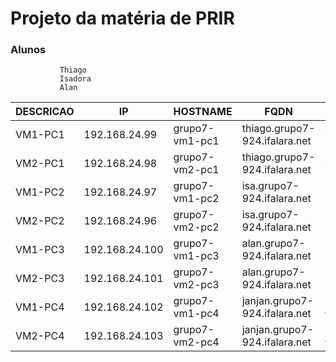 # Projeto da matéria de PRIR 

### Alunos
               Thiago
               Isadora
               Alan

|  DESCRICAO       |       IP        |      HOSTNAME     |          FQDN                      |     ALIASE       |
|------------------|-----------------|-------------------|------------------------------------|------------------|
| VM1-PC1          | 192.168.24.99   |   grupo7-vm1-pc1  | thiago.grupo7-924.ifalara.net      | thi              |
| VM2-PC1          | 192.168.24.98   |   grupo7-vm2-pc1  | thiago.grupo7-924.ifalara.net      | thi              |
| VM1-PC2          | 192.168.24.97   |   grupo7-vm1-pc2  | isa.grupo7-924.ifalara.net         | isa              |
| VM2-PC2          | 192.168.24.96   |   grupo7-vm2-pc2  | isa.grupo7-924.ifalara.net         | isa              |
| VM1-PC3          | 192.168.24.100  |   grupo7-vm1-pc3  | alan.grupo7-924.ifalara.net        | alan             |
| VM2-PC3          | 192.168.24.101  |   grupo7-vm2-pc3  | alan.grupo7-924.ifalara.net        | alan             |
| VM1-PC4          | 192.168.24.102  |   grupo7-vm1-pc4  | janjan.grupo7-924.ifalara.net      | janjan           |
| VM2-PC4          | 192.168.24.103  |   grupo7-vm2-pc4  | janjan.grupo7-924.ifalara.net      | janjan           |

